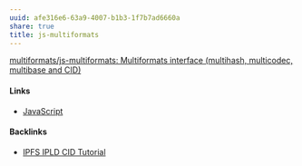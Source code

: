 ```yaml
---
uuid: afe316e6-63a9-4007-b1b3-1f7b7ad6660a
share: true
title: js-multiformats
---
```

[multiformats/js-multiformats: Multiformats interface (multihash, multicodec, multibase and CID)](https://github.com/multiformats/js-multiformats)

#### Links

* [JavaScript](../e4f5fb54-c63f-4567-851b-e61a4a58037d)

#### Backlinks

* [IPFS IPLD CID Tutorial](/100d6889-e83d-4967-bec2-7e9424d8cd24)